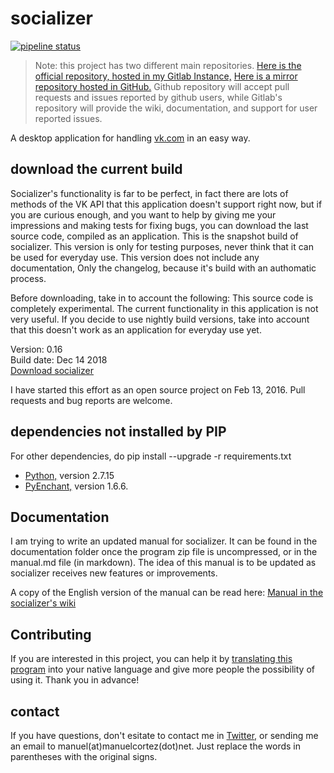 # socializer 

[![pipeline status](https://code.manuelcortez.net/manuelcortez/socializer/badges/master/pipeline.svg)](https://code.manuelcortez.net/manuelcortez/socializer/commits/master)

> Note: this project has two different main repositories. [Here is the official repository, hosted in my Gitlab Instance,](https://code.manuelcortez.net/manuelcortez/socializer) [Here is a mirror repository hosted in GitHub.](https://github.com/manuelcortez/socializer) Github repository will accept pull requests and issues reported by github users, while Gitlab's repository will provide the wiki, documentation, and support for user reported issues.

A desktop application for handling [vk.com](http://vk.com) in an easy way.

## download the current  build

Socializer's functionality is far to be perfect, in fact there are lots of methods of the VK API that this application doesn't support  right now, but if you are curious enough, and you want to help by giving me your impressions and making  tests for fixing  bugs, you can download the last source code, compiled as an application. This is the   snapshot build of socializer. This version is only for testing purposes, never think that it can be used for everyday use. This version does not include any documentation, Only the changelog, because it's build with an authomatic process.

Before downloading, take in to account the following: This source code is completely experimental. The current functionality in this application is not very useful. If you decide to use nightly build versions, take into account that this doesn't work as an application for everyday use yet.

Version: 0.16  
Build date: Dec 14 2018  
[Download socializer](https://code.manuelcortez.net/manuelcortez/socializer/-/jobs/artifacts/master/raw/socializer.zip?job=alpha)

I have started this effort as an open source  project on Feb 13, 2016. Pull requests and bug reports are welcome.

## dependencies not installed by PIP

For other dependencies, do pip install --upgrade -r requirements.txt

* [Python,](http://python.org) version 2.7.15
* [PyEnchant,](http://pythonhosted.org/pyenchant/) version 1.6.6.

## Documentation

I am trying to write an updated manual for socializer. It can be found in the documentation folder once the program zip file is uncompressed, or in the manual.md file (in markdown). The idea of this manual is to be updated as socializer receives new features  or improvements.

A copy of the English version of the manual can be read here: [Manual in the socializer's wiki](https://code.manuelcortez.net/manuelcortez/socializer/wikis/manual)

## Contributing

If you are interested in this project, you can help it by [translating this program](https://code.manuelcortez.net/manuelcortez/socializer/wikis/translate) into your native language and give more people the possibility of using it. Thank you in advance!

## contact

If you have questions, don't esitate to contact me in [Twitter,](https://twitter.com/manuelcortez00) or sending me an email to manuel(at)manuelcortez(dot)net. Just replace the words in parentheses with the original signs.